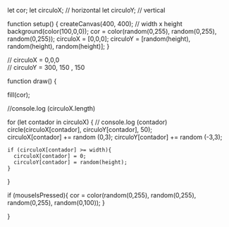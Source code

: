 let cor;
let circuloX; // horizontal
let circuloY; // vertical

function setup() {
  createCanvas(400, 400); // width x height
  background(color(100,0,0));
  cor = color(random(0,255), random(0,255), random(0,255));
  circuloX = [0,0,0];
  circuloY = [random(height), random(height), random(height)];
}

// circuloX = 0,0,0  
// circuloY = 300, 150 , 150

function draw() {
  
  fill(cor);
  
  //console.log (circuloX.length)
  
  for (let contador in circuloX) {
    // console.log (contador)
  circle(circuloX[contador], circuloY[contador], 50);  
  circuloX[contador] += random (0,3);
  circuloY[contador] += random (-3,3);
    
    if (circuloX[contador] >= width){
      circuloX[contador] = 0;
      circuloY[contador] = random(height);
    }
   
  }
 
  
  
  
  
  if (mouseIsPressed){
    cor = color(random(0,255), random(0,255), random(0,255), random(0,100));
  }
    
}
